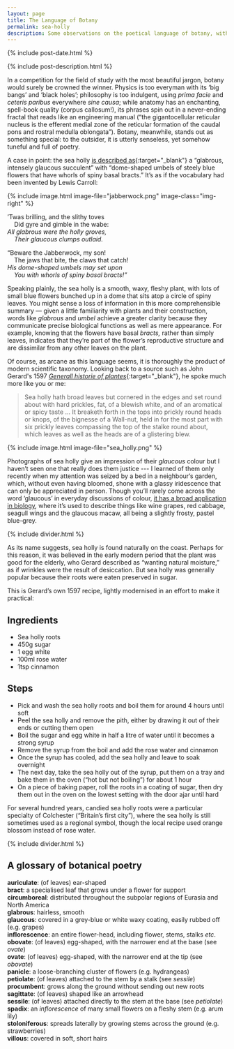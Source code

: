 ```yaml
---
layout: page
title: The Language of Botany
permalink: sea-holly
description: Some observations on the poetical language of botany, with a consideration of the striking appearance and utility of Eryngium, the sea holly
---
```

{% include post-date.html %}

{% include post-description.html %}

In a competition for the field of study with the most beautiful jargon, botany would surely be crowned the winner. Physics is too everyman with its ‘big bangs’ and ‘black holes’; philosophy is too indulgent, using _prima facie_ and _ceteris paribus_ everywhere _sine causa_; while anatomy has an enchanting, spell-book quality (corpus callosum!), its phrases spin out in a never-ending fractal that reads like an engineering manual (“the gigantocellular reticular nucleus is the efferent medial zone of the reticular formation of the caudal pons and rostral medulla oblongata”). Botany, meanwhile, stands out as something special: to the outsider, it is utterly senseless, yet somehow tuneful and full of poetry.

<!--more-->

A case in point: the sea holly [is described as](https://en.wikipedia.org/wiki/Eryngium){:target="_blank"} a “glabrous, intensely glaucous succulent” with “dome-shaped umbels of steely blue flowers that have whorls of spiny basal bracts.” It’s as if the vocabulary had been invented by Lewis Carroll:

{% include image.html image-file="jabberwock.png" image-class="img-right" %}

’Twas brilling, and the slithy toves<br />
&nbsp;&nbsp;&nbsp;&nbsp;Did gyre and gimble in the wabe:<br />
_All glabrous were the holly groves,<br />
&nbsp;&nbsp;&nbsp;&nbsp;Their glaucous clumps outlaid._

“Beware the Jabberwock, my son!<br />
&nbsp;&nbsp;&nbsp;&nbsp;The jaws that bite, the claws that catch!<br />
_His dome-shaped umbels may set upon<br />
&nbsp;&nbsp;&nbsp;&nbsp;You with whorls of spiny basal bracts!”_

Speaking plainly, the sea holly is a smooth, waxy, fleshy plant, with lots of small blue flowers bunched up in a dome that sits atop a circle of spiny leaves. You might sense a loss of information in this more comprehensible summary — given a little familiarity with plants and their construction, words like _glabrous_ and _umbel_ achieve a greater clarity because they communicate precise biological functions as well as mere appearance. For example, knowing that the flowers have basal _bracts,_ rather than simply leaves, indicates that they’re part of the flower’s reproductive structure and are dissimilar from any other leaves on the plant.

Of course, as arcane as this language seems, it is thoroughly the product of modern scientific taxonomy. Looking back to a source such as John Gerard's 1597 [*Generall historie of plantes*](https://archive.org/details/mobot31753000817749){:target="_blank"}, he spoke much more like you or me:

> Sea holly hath broad leaves but cornered in the edges and set round about with hard prickles, fat, of a blewish white, and of an aromatical or spicy taste … It breaketh forth in the tops into prickly round heads or knops, of the bignesse of a Wall-nut, held in for the most part with six prickly leaves compassing the top of the stalke round about, which leaves as well as the heads are of a glistering blew.

{% include image.html image-file="sea_holly.png" %}

Photographs of sea holly give an impression of their _glaucous_ colour but I haven’t seen one that really does them justice --- I learned of them only recently when my attention was seized by a bed in a neighbour’s garden, which, without even having bloomed, shone with a glassy iridescence that can only be appreciated in person. Though you’ll rarely come across the word ‘glaucous’ in everyday discussions of colour, [it has a broad application in biology](/colour-systems), where it’s used to describe things like wine grapes, red cabbage, seagull wings and the glaucous macaw, all being a slightly frosty, pastel blue-grey.

{% include divider.html %}

As its name suggests, sea holly is found naturally on the coast. Perhaps for this reason, it was believed in the early modern period that the plant was good for the elderly, who Gerard described as “wanting natural moisture,” as if wrinkles were the result of desiccation. But sea holly was generally popular because their roots were eaten preserved in sugar.

This is Gerard’s own 1597 recipe, lightly modernised in an effort to make it practical:

## Ingredients
- Sea holly roots
- 450g sugar
- 1 egg white
- 100ml rose water
- 1tsp cinnamon

## Steps
- Pick and wash the sea holly roots and boil them for around 4 hours until soft
- Peel the sea holly and remove the pith, either by drawing it out of their ends or cutting them open
- Boil the sugar and egg white in half a litre of water until it becomes a strong syrup
- Remove the syrup from the boil and add the rose water and cinnamon
- Once the syrup has cooled, add the sea holly and leave to soak overnight
- The next day, take the sea holly out of the syrup, put them on a tray and bake them in the oven (“hot but not boiling”) for about 1 hour
- On a piece of baking paper, roll the roots in a coating of sugar, then dry them out in the oven on the lowest setting with the door ajar until hard

For several hundred years, candied sea holly roots were a particular specialty of Colchester (“Britain’s first city”), where the sea holly is still sometimes used as a regional symbol, though the local recipe used orange blossom instead of rose water.

{% include divider.html %}

## A glossary of botanical poetry
**auriculate**: (of leaves) ear-shaped<br />
**bract**: a specialised leaf that grows under a flower for support<br />
**circumboreal**: distributed throughout the subpolar regions of Eurasia and North America<br />
**glabrous**: hairless, smooth<br />
**glaucous**: covered in a grey-blue or white waxy coating, easily rubbed off (e.g. grapes)<br />
**inflorescence**: an entire flower-head, including flower, stems, stalks _etc_.<br />
**obovate**: (of leaves) egg-shaped, with the narrower end at the base (see _ovate_)<br />
**ovate**: (of leaves) egg-shaped, with the narrower end at the tip (see _obovate_)<br />
**panicle**: a loose-branching cluster of flowers (e.g. hydrangeas)<br />
**petiolate**: (of leaves) attached to the stem by a stalk (see _sessile_)<br />
**procumbent**: grows along the ground without sending out new roots<br />
**sagittate**: (of leaves) shaped like an arrowhead<br />
**sessile**: (of leaves) attached directly to the stem at the base (see _petiolate_)<br />
**spadix**: an _inflorescence_ of many small flowers on a fleshy stem (e.g. arum lily)<br />
**stoloniferous**: spreads laterally by growing stems across the ground (e.g. strawberries)<br />
**villous**: covered in soft, short hairs<br />